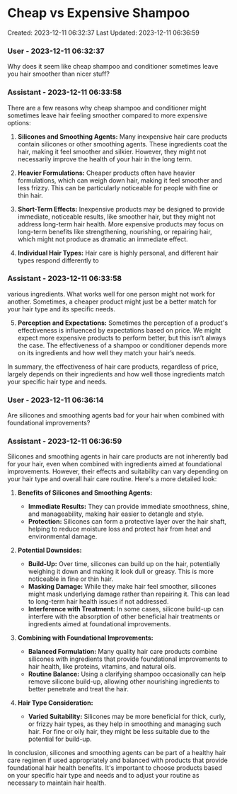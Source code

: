 # Cheap vs Expensive Shampoo

Created: 2023-12-11 06:32:37
Last Updated: 2023-12-11 06:36:59

### User - 2023-12-11 06:32:37

Why does it seem like cheap shampoo and conditioner sometimes leave you hair smoother than nicer stuff?

### Assistant - 2023-12-11 06:33:58

There are a few reasons why cheap shampoo and conditioner might sometimes leave hair feeling smoother compared to more expensive options:

1. **Silicones and Smoothing Agents:** Many inexpensive hair care products contain silicones or other smoothing agents. These ingredients coat the hair, making it feel smoother and silkier. However, they might not necessarily improve the health of your hair in the long term.

2. **Heavier Formulations:** Cheaper products often have heavier formulations, which can weigh down hair, making it feel smoother and less frizzy. This can be particularly noticeable for people with fine or thin hair.

3. **Short-Term Effects:** Inexpensive products may be designed to provide immediate, noticeable results, like smoother hair, but they might not address long-term hair health. More expensive products may focus on long-term benefits like strengthening, nourishing, or repairing hair, which might not produce as dramatic an immediate effect.

4. **Individual Hair Types:** Hair care is highly personal, and different hair types respond differently to

### Assistant - 2023-12-11 06:33:58

 various ingredients. What works well for one person might not work for another. Sometimes, a cheaper product might just be a better match for your hair type and its specific needs.

5. **Perception and Expectations:** Sometimes the perception of a product's effectiveness is influenced by expectations based on price. We might expect more expensive products to perform better, but this isn’t always the case. The effectiveness of a shampoo or conditioner depends more on its ingredients and how well they match your hair’s needs.

In summary, the effectiveness of hair care products, regardless of price, largely depends on their ingredients and how well those ingredients match your specific hair type and needs.

### User - 2023-12-11 06:36:14

Are silicones and smoothing agents bad for your hair when combined with foundational improvements?

### Assistant - 2023-12-11 06:36:59

Silicones and smoothing agents in hair care products are not inherently bad for your hair, even when combined with ingredients aimed at foundational improvements. However, their effects and suitability can vary depending on your hair type and overall hair care routine. Here's a more detailed look:

1. **Benefits of Silicones and Smoothing Agents:**
   - **Immediate Results:** They can provide immediate smoothness, shine, and manageability, making hair easier to detangle and style.
   - **Protection:** Silicones can form a protective layer over the hair shaft, helping to reduce moisture loss and protect hair from heat and environmental damage.

2. **Potential Downsides:**
   - **Build-Up:** Over time, silicones can build up on the hair, potentially weighing it down and making it look dull or greasy. This is more noticeable in fine or thin hair.
   - **Masking Damage:** While they make hair feel smoother, silicones might mask underlying damage rather than repairing it. This can lead to long-term hair health issues if not addressed.
   - **Interference with Treatment:** In some cases, silicone build-up can interfere with the absorption of other beneficial hair treatments or ingredients aimed at foundational improvements.

3. **Combining with Foundational Improvements:**
   - **Balanced Formulation:** Many quality hair care products combine silicones with ingredients that provide foundational improvements to hair health, like proteins, vitamins, and natural oils.
   - **Routine Balance:** Using a clarifying shampoo occasionally can help remove silicone build-up, allowing other nourishing ingredients to better penetrate and treat the hair.

4. **Hair Type Consideration:**
   - **Varied Suitability:** Silicones may be more beneficial for thick, curly, or frizzy hair types, as they help in smoothing and managing such hair. For fine or oily hair, they might be less suitable due to the potential for build-up.

In conclusion, silicones and smoothing agents can be part of a healthy hair care regimen if used appropriately and balanced with products that provide foundational hair health benefits. It's important to choose products based on your specific hair type and needs and to adjust your routine as necessary to maintain hair health.

